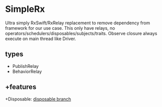 # SimpleRx

Ultra simply RxSwift/RxRelay replacement to remove dependency from framework for our use case. This only have relays, no operators/schedulers/disposables/subjects/traits. Observe closure always execute on main thread like Driver.

## types

- PublishRelay
- BehaviorRelay

## +features

+Disposable: [disposable branch](https://github.com/r-plus/SimpleRx/tree/disposable)